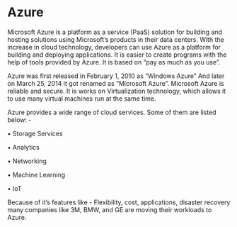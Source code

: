 # Azure

Microsoft Azure is a platform as a service (PaaS) solution for building and hosting solutions using Microsoft’s products in their data centers. With the increase in cloud technology, developers can use Azure as a platform for building and deploying applications. It is easier to create programs with the help of tools provided by Azure. It is based on “pay as much as you use”.

Azure was first released in February 1, 2010 as “Windows Azure” And later on March 25, 2014 it got renamed as “Microsoft Azure”.
Microsoft Azure is reliable and secure. It is works on Virtualization technology, which allows it to use many virtual machines run at the same time.

Azure provides a wide range of cloud services. Some of them are listed below: -

  •	Storage Services
  
  •	Analytics
  
  •	Networking
  
  •	Machine Learning
  
  •	IoT

Because of it’s features like - Flexibility, cost, applications, disaster recovery many companies like 3M, BMW, and GE are moving their workloads to Azure.
